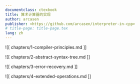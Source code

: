 ```yaml
---
documentclass: ctexbook
title: 算术计算器的实现
author: arcasen
publisher: <https://github.com/arcasen/interpreter-in-cpp>
# title-page: title-page.tex
lang: zh
---
```


<!-- # 采用 C 语言实现简单的算术计算器 -->

![[ chapters/1-compiler-principles.md ]]

![[ chapters/2-abstract-syntax-tree.md ]]

![[ chapters/3-error-recovery.md ]]

![[ chapters/4-extended-operations.md ]]
